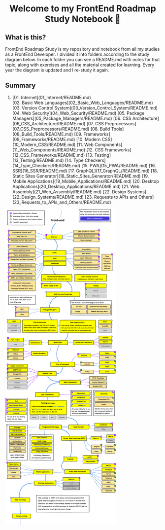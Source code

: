 <h1 align="center">Welcome to my FrontEnd Roadmap Study Notebook 👋</h1>


## What is this?

FrontEnd Roadmap Study is my repository and notebook from all my studies as a FrontEnd Developer.
I divided it into folders according to the study diagram below. In each folder you can see a README.md with notes for that topic, along with exercises and all the material created for learning.
Every year the diagram is updated and I re-study it again.

## Summary
<ol>
<li>[01. Internet](01_Internet/README.md)</li>
[02. Basic Web Languages](02_Basic_Web_Languages/README.md)
[03. Version Control System](03_Version_Control_System/README.md)
[04. Web Security](04_Web_Security/README.md)
[05. Package Managers](05_Package_Managers/README.md)
[06. CSS Architecture](06_CSS_Architecture/README.md)
[07. CSS Preprocessors](07_CSS_Preprocessors/README.md)
[08. Build Tools](08_Build_Tools/README.md)
[09. Frameworks](09_Frameworks/README.md)
[10. Modern CSS](10_Modern_CSS/README.md)
[11. Web Components](11_Web_Components/README.md)
[12. CSS Frameworks](12_CSS_Frameworks/README.md)
[13. Testing](13_Testing/README.md)
[14. Type Checkers](14_Type_Checkers/README.md)
[15. PWA](15_PWA/README.md)
[16. SSR](16_SSR/README.md)
[17. GraphQL](17_GraphQL/README.md)
[18. Static Sites Generator](18_Static_Sites_Generator/README.md)
[19. Mobile Applications](19_Mobile_Applications/README.md)
[20. Desktop Applications](20_Desktop_Applications/README.md)
[21. Web Assembly](21_Web_Assembly/README.md)
[22. Design Systems](22_Design_Systems/README.md)
[23. Requests to APIs and Others](23_Requests_to_APIs_and_Others/README.md)
</ol>


![](.gitbook/assets/frontend.png)


